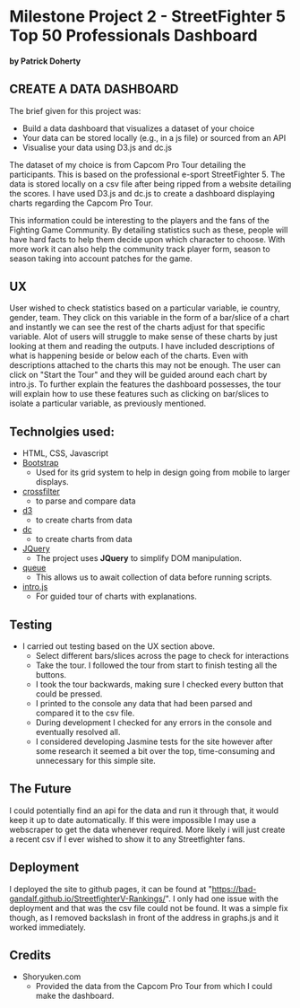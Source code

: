 # Milestone Project 2 - StreetFighter 5 Top 50 Professionals Dashboard
#### by Patrick Doherty

## CREATE A DATA DASHBOARD

The brief given for this project was:
- Build a data dashboard that visualizes a dataset of your choice
- Your data can be stored locally (e.g., in a js file) or sourced from an API
- Visualise your data using D3.js and dc.js
 
The dataset of my choice is from Capcom Pro Tour detailing the participants. This is based on the 
professional e-sport StreetFighter 5.
The data is stored locally on a csv file after being ripped from a website detailing the scores. 
I have used D3.js and dc.js to create a dashboard displaying charts regarding the Capcom Pro Tour. 

This information could be interesting to the players and the fans of the Fighting Game Community. By detailing
statistics such as these, people will have hard facts to help them decide upon which character to choose.
With more work it can also help the community track player form, season to season taking into account patches
for the game.

## UX

User wished to check statistics based on a particular variable, ie country, gender, team. They click on this 
variable in the form of a bar/slice of a chart and instantly we can see the rest of the charts adjust for that 
specific variable. 
Alot of users will struggle to make sense of these charts by just looking at them and reading the outputs. I have
included descriptions of what is happening beside or below each of the charts.
Even with descriptions attached to the charts this may not be enough. The user can click on "Start the Tour" and
they will be guided around each chart by intro.js. To further explain the features the dashboard possesses,
the tour will explain how to use these features such as clicking on bar/slices to isolate a particular variable,
as previously mentioned.


## Technolgies used:

- HTML, CSS, Javascript 
- [Bootstrap](https://getbootstrap.com/)
    - Used for its grid system to help in design going from mobile to larger displays.
- [crossfilter](https://github.com/crossfilter/crossfilter)
    - to parse and compare data
- [d3](https://d3js.org/)
    - to create charts from data
- [dc](https://dc-js.github.io/dc.js/)
    - to create charts from data
- [JQuery](https://jquery.com)
    - The project uses **JQuery** to simplify DOM manipulation.
- [queue](https://github.com/d3/d3-queue)
    - This allows us to await collection of data before running scripts.
- [intro.js](https://github.com/usablica/intro.js)
    - For guided tour of charts with explanations.

## Testing

- I carried out testing based on the UX section above. 
    - Select different bars/slices across the page to check for interactions
    - Take the tour. I followed the tour from start to finish testing all the buttons.
    - I took the tour backwards, making sure I checked every button that could be pressed.
    - I printed to the console any data that had been parsed and compared it to the csv file.
    - During development I checked for any errors in the console and eventually resolved all.
    - I considered developing Jasmine tests for the site however after some research it seemed a bit over the top, time-consuming and unnecessary for this simple site.
    


## The Future

I could potentially find an api for the data and run it through that, it would keep it up to date automatically.
If this were impossible I may use a webscraper to get the data whenever required.
More likely i will just create a recent csv if I ever wished to show it to any Streetfighter fans. 

## Deployment
I deployed the site to github pages, it can be found at "https://bad-gandalf.github.io/StreetfighterV-Rankings/". I only had one issue
with the deployment and that was the csv file could not be found. It was a simple fix though, as I removed backslash in front of the
address in graphs.js and it worked immediately. 


## Credits
- Shoryuken.com 
    - Provided the data from the Capcom Pro Tour from which I could make the dashboard. 

